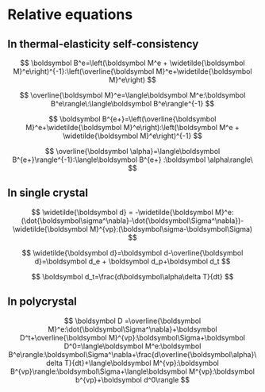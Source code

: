 # Relative equations
## In thermal-elasticity self-consistency
$$ \boldsymbol B^e=\left(\boldsymbol M^e + \widetilde{\boldsymbol M}^e\right)^{-1}:\left(\overline{\boldsymbol M}^e+\widetilde{\boldsymbol M}^e\right) $$

$$ \overline{\boldsymbol M}^e=\langle\boldsymbol M^e:\boldsymbol B^e\rangle\:\langle\boldsymbol B^e\rangle^{-1} $$

$$ \boldsymbol B^{e+}=\left(\overline{\boldsymbol M}^e+\widetilde{\boldsymbol M}^e\right):\left(\boldsymbol M^e + \widetilde{\boldsymbol M}^e\right)^{-1} $$

$$ \overline{\boldsymbol \alpha}=\langle\boldsymbol B^{e+}\rangle^{-1}:\langle\boldsymbol B^{e+} :\boldsymbol \alpha\rangle\ $$

## In single crystal

$$ \widetilde{\boldsymbol d} = -\widetilde{\boldsymbol M}^e:(\dot{\boldsymbol\sigma^\nabla}-\dot{\boldsymbol\Sigma^\nabla})-\widetilde{\boldsymbol M}^{vp}:(\boldsymbol\sigma-\boldsymbol\Sigma) $$

$$ \widetilde{\boldsymbol d}=\boldsymbol d-\overline{\boldsymbol d}=\boldsymbol d_e + \boldsymbol d_p+\boldsymbol d_t $$

$$ \boldsymbol d_t=\frac{d\boldsymbol\alpha\delta T}{dt} $$

## In polycrystal

$$ \boldsymbol D =\overline{\boldsymbol M}^e:\dot{\boldsymbol\Sigma^\nabla}+\boldsymbol D^t+\overline{\boldsymbol M}^{vp}:\boldsymbol\Sigma+\boldsymbol D^0=\langle\boldsymbol M^e:\boldsymbol B^e\rangle:\boldsymbol\Sigma^\nabla+\frac{d\overline{\boldsymbol\alpha}\delta T}{dt}+\langle\boldsymbol M^{vp}:\boldsymbol B^{vp}\rangle:\boldsymbol\Sigma+\langle\boldsymbol M^{vp}:\boldsymbol b^{vp}+\boldsymbol d^0\rangle $$
